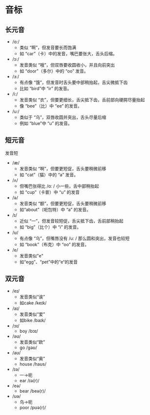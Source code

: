 # 音标

## 长元音

* /ɑ:/
  * 类似 “啊”，但发音要长而饱满
  * 如 “car”（卡）中的发音，嘴巴要张大，舌头后缩。
* /ɔ:/
  * 发音类似 “哦”，但双唇要收圆收小，并且向前突出
  * 如 “door”（多尔）中的 “oo” 发音。
* /ɜ:/
  * 有点像 “饿”，但发音时舌头要中部稍抬起，舌尖微抵下齿
  * 比如 “bird”中 “ir” 的发音。
* /i:/
  * 发音类似 “衣”，但要更细长，舌尖抵下齿，舌前部向硬腭尽量抬起
  * 像 “bee”（比）中 “ee” 的发音。
* /u:/
  * 类似于 “乌”，双唇收圆并突出，舌头尽量后缩
  * 例如 “blue”中 “u” 的发音。

## 短元音

发音短

* /æ/
  * 发音类似 “啊”，但要更短促，舌头要稍微前移
  * 如 “cat”（猫）中的 “a” 发音。
* /ʌ/
  * 但嘴巴张得比 /ɑ: / 小一些，舌中部稍抬起
  * 如 “cup”（卡普）中 “u” 的发音
* /ə/
  * 发音类似 “额”，但要更短促，舌头要稍微前移
  * 如“about”（呃包特）中 “a” 的发音。
* /ɪ/
  * 近似 “一”，但发音较短促，舌尖抵下齿，舌前部稍抬起
  * 如 “big”（比个）中 “i” 的发音。
* /ʊ/
  * 有点像 “乌”，但嘴唇没有 /u: / 那么圆和突出，发音也较短
  * 如 “book”（布克）中 “oo” 的发音。
* /e/
  * 发音类似"e"
  * 如“egg”、“pet”中的“e“的发音

## 双元音

* /eɪ/
  * 发音类似“诶”
  * 如cake /keɪk/
* /aɪ/
  * 发音类似“爱”
  * 如bike /baɪk/
* /ɔɪ/
  * boy /bɔɪ/
* /əʊ/
  * 发音类似“欧”
  * go /ɡəʊ/
* /aʊ/
  * 发音类似“奥”
  * house /haʊs/
* /ɪə/
  * 一→呃
  * ear /ɪə(r)/
* /eə/
  * bear /beə(r)/
* /ʊə/
  * 乌→呃
  * poor /pʊə(r)/
